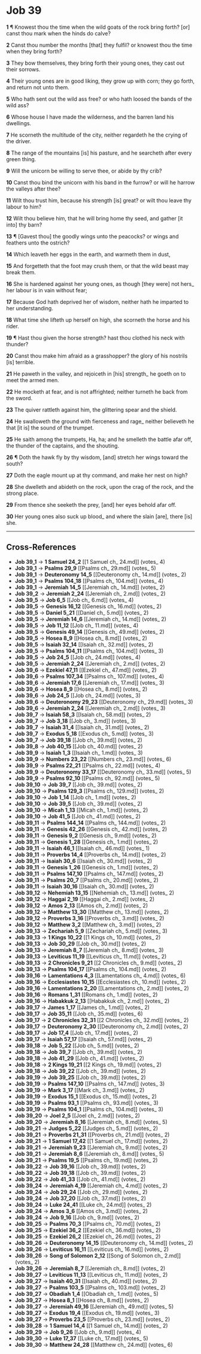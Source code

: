 # Job 39

**1** ¶ Knowest thou the time when the wild goats of the rock bring forth? [or] canst thou mark when the hinds do calve?

**2** Canst thou number the months [that] they fulfil? or knowest thou the time when they bring forth?

**3** They bow themselves, they bring forth their young ones, they cast out their sorrows.

**4** Their young ones are in good liking, they grow up with corn; they go forth, and return not unto them.

**5** Who hath sent out the wild ass free? or who hath loosed the bands of the wild ass?

**6** Whose house I have made the wilderness, and the barren land his dwellings.

**7** He scorneth the multitude of the city, neither regardeth he the crying of the driver.

**8** The range of the mountains [is] his pasture, and he searcheth after every green thing.

**9** Will the unicorn be willing to serve thee, or abide by thy crib?

**10** Canst thou bind the unicorn with his band in the furrow? or will he harrow the valleys after thee?

**11** Wilt thou trust him, because his strength [is] great? or wilt thou leave thy labour to him?

**12** Wilt thou believe him, that he will bring home thy seed, and gather [it into] thy barn?

**13** ¶ [Gavest thou] the goodly wings unto the peacocks? or wings and feathers unto the ostrich?

**14** Which leaveth her eggs in the earth, and warmeth them in dust,

**15** And forgetteth that the foot may crush them, or that the wild beast may break them.

**16** She is hardened against her young ones, as though [they were] not hers_ her labour is in vain without fear;

**17** Because God hath deprived her of wisdom, neither hath he imparted to her understanding.

**18** What time she lifteth up herself on high, she scorneth the horse and his rider.

**19** ¶ Hast thou given the horse strength? hast thou clothed his neck with thunder?

**20** Canst thou make him afraid as a grasshopper? the glory of his nostrils [is] terrible.

**21** He paweth in the valley, and rejoiceth in [his] strength_ he goeth on to meet the armed men.

**22** He mocketh at fear, and is not affrighted; neither turneth he back from the sword.

**23** The quiver rattleth against him, the glittering spear and the shield.

**24** He swalloweth the ground with fierceness and rage_ neither believeth he that [it is] the sound of the trumpet.

**25** He saith among the trumpets, Ha, ha; and he smelleth the battle afar off, the thunder of the captains, and the shouting.

**26** ¶ Doth the hawk fly by thy wisdom, [and] stretch her wings toward the south?

**27** Doth the eagle mount up at thy command, and make her nest on high?

**28** She dwelleth and abideth on the rock, upon the crag of the rock, and the strong place.

**29** From thence she seeketh the prey, [and] her eyes behold afar off.

**30** Her young ones also suck up blood_ and where the slain [are], there [is] she.

---

## Cross-References

- **Job 39_1** → **1 Samuel 24_2** [[1 Samuel ch_ 24.md]] (votes_ 4)
- **Job 39_1** → **Psalms 29_9** [[Psalms ch_ 29.md]] (votes_ 5)
- **Job 39_1** → **Deuteronomy 14_5** [[Deuteronomy ch_ 14.md]] (votes_ 2)
- **Job 39_1** → **Psalms 104_18** [[Psalms ch_ 104.md]] (votes_ 4)
- **Job 39_1** → **Jeremiah 14_5** [[Jeremiah ch_ 14.md]] (votes_ 2)
- **Job 39_2** → **Jeremiah 2_24** [[Jeremiah ch_ 2.md]] (votes_ 2)
- **Job 39_5** → **Job 6_5** [[Job ch_ 6.md]] (votes_ 4)
- **Job 39_5** → **Genesis 16_12** [[Genesis ch_ 16.md]] (votes_ 2)
- **Job 39_5** → **Daniel 5_21** [[Daniel ch_ 5.md]] (votes_ 2)
- **Job 39_5** → **Jeremiah 14_6** [[Jeremiah ch_ 14.md]] (votes_ 2)
- **Job 39_5** → **Job 11_12** [[Job ch_ 11.md]] (votes_ 4)
- **Job 39_5** → **Genesis 49_14** [[Genesis ch_ 49.md]] (votes_ 2)
- **Job 39_5** → **Hosea 8_9** [[Hosea ch_ 8.md]] (votes_ 2)
- **Job 39_5** → **Isaiah 32_14** [[Isaiah ch_ 32.md]] (votes_ 2)
- **Job 39_5** → **Psalms 104_11** [[Psalms ch_ 104.md]] (votes_ 3)
- **Job 39_5** → **Job 24_5** [[Job ch_ 24.md]] (votes_ 4)
- **Job 39_5** → **Jeremiah 2_24** [[Jeremiah ch_ 2.md]] (votes_ 2)
- **Job 39_6** → **Ezekiel 47_11** [[Ezekiel ch_ 47.md]] (votes_ 2)
- **Job 39_6** → **Psalms 107_34** [[Psalms ch_ 107.md]] (votes_ 4)
- **Job 39_6** → **Jeremiah 17_6** [[Jeremiah ch_ 17.md]] (votes_ 3)
- **Job 39_6** → **Hosea 8_9** [[Hosea ch_ 8.md]] (votes_ 2)
- **Job 39_6** → **Job 24_5** [[Job ch_ 24.md]] (votes_ 3)
- **Job 39_6** → **Deuteronomy 29_23** [[Deuteronomy ch_ 29.md]] (votes_ 3)
- **Job 39_6** → **Jeremiah 2_24** [[Jeremiah ch_ 2.md]] (votes_ 3)
- **Job 39_7** → **Isaiah 58_3** [[Isaiah ch_ 58.md]] (votes_ 2)
- **Job 39_7** → **Job 3_18** [[Job ch_ 3.md]] (votes_ 3)
- **Job 39_7** → **Isaiah 31_4** [[Isaiah ch_ 31.md]] (votes_ 2)
- **Job 39_7** → **Exodus 5_18** [[Exodus ch_ 5.md]] (votes_ 3)
- **Job 39_7** → **Job 39_18** [[Job ch_ 39.md]] (votes_ 2)
- **Job 39_8** → **Job 40_15** [[Job ch_ 40.md]] (votes_ 2)
- **Job 39_9** → **Isaiah 1_3** [[Isaiah ch_ 1.md]] (votes_ 3)
- **Job 39_9** → **Numbers 23_22** [[Numbers ch_ 23.md]] (votes_ 6)
- **Job 39_9** → **Psalms 22_21** [[Psalms ch_ 22.md]] (votes_ 4)
- **Job 39_9** → **Deuteronomy 33_17** [[Deuteronomy ch_ 33.md]] (votes_ 5)
- **Job 39_9** → **Psalms 92_10** [[Psalms ch_ 92.md]] (votes_ 5)
- **Job 39_10** → **Job 39_7** [[Job ch_ 39.md]] (votes_ 2)
- **Job 39_10** → **Psalms 129_3** [[Psalms ch_ 129.md]] (votes_ 2)
- **Job 39_10** → **Job 1_14** [[Job ch_ 1.md]] (votes_ 2)
- **Job 39_10** → **Job 39_5** [[Job ch_ 39.md]] (votes_ 2)
- **Job 39_10** → **Micah 1_13** [[Micah ch_ 1.md]] (votes_ 2)
- **Job 39_10** → **Job 41_5** [[Job ch_ 41.md]] (votes_ 2)
- **Job 39_11** → **Psalms 144_14** [[Psalms ch_ 144.md]] (votes_ 2)
- **Job 39_11** → **Genesis 42_26** [[Genesis ch_ 42.md]] (votes_ 2)
- **Job 39_11** → **Genesis 9_2** [[Genesis ch_ 9.md]] (votes_ 2)
- **Job 39_11** → **Genesis 1_28** [[Genesis ch_ 1.md]] (votes_ 2)
- **Job 39_11** → **Isaiah 46_1** [[Isaiah ch_ 46.md]] (votes_ 1)
- **Job 39_11** → **Proverbs 14_4** [[Proverbs ch_ 14.md]] (votes_ 2)
- **Job 39_11** → **Isaiah 30_6** [[Isaiah ch_ 30.md]] (votes_ 2)
- **Job 39_11** → **Genesis 1_26** [[Genesis ch_ 1.md]] (votes_ 2)
- **Job 39_11** → **Psalms 147_10** [[Psalms ch_ 147.md]] (votes_ 2)
- **Job 39_11** → **Psalms 20_7** [[Psalms ch_ 20.md]] (votes_ 2)
- **Job 39_11** → **Isaiah 30_16** [[Isaiah ch_ 30.md]] (votes_ 2)
- **Job 39_12** → **Nehemiah 13_15** [[Nehemiah ch_ 13.md]] (votes_ 2)
- **Job 39_12** → **Haggai 2_19** [[Haggai ch_ 2.md]] (votes_ 2)
- **Job 39_12** → **Amos 2_13** [[Amos ch_ 2.md]] (votes_ 2)
- **Job 39_12** → **Matthew 13_30** [[Matthew ch_ 13.md]] (votes_ 2)
- **Job 39_12** → **Proverbs 3_16** [[Proverbs ch_ 3.md]] (votes_ 2)
- **Job 39_12** → **Matthew 3_2** [[Matthew ch_ 3.md]] (votes_ 2)
- **Job 39_13** → **Zechariah 5_9** [[Zechariah ch_ 5.md]] (votes_ 3)
- **Job 39_13** → **1 Kings 10_22** [[1 Kings ch_ 10.md]] (votes_ 2)
- **Job 39_13** → **Job 30_29** [[Job ch_ 30.md]] (votes_ 2)
- **Job 39_13** → **Jeremiah 8_7** [[Jeremiah ch_ 8.md]] (votes_ 3)
- **Job 39_13** → **Leviticus 11_19** [[Leviticus ch_ 11.md]] (votes_ 2)
- **Job 39_13** → **2 Chronicles 9_21** [[2 Chronicles ch_ 9.md]] (votes_ 2)
- **Job 39_13** → **Psalms 104_17** [[Psalms ch_ 104.md]] (votes_ 2)
- **Job 39_16** → **Lamentations 4_3** [[Lamentations ch_ 4.md]] (votes_ 6)
- **Job 39_16** → **Ecclesiastes 10_15** [[Ecclesiastes ch_ 10.md]] (votes_ 2)
- **Job 39_16** → **Lamentations 2_20** [[Lamentations ch_ 2.md]] (votes_ 2)
- **Job 39_16** → **Romans 1_31** [[Romans ch_ 1.md]] (votes_ 2)
- **Job 39_16** → **Habakkuk 2_13** [[Habakkuk ch_ 2.md]] (votes_ 2)
- **Job 39_17** → **James 1_17** [[James ch_ 1.md]] (votes_ 2)
- **Job 39_17** → **Job 35_11** [[Job ch_ 35.md]] (votes_ 6)
- **Job 39_17** → **2 Chronicles 32_31** [[2 Chronicles ch_ 32.md]] (votes_ 2)
- **Job 39_17** → **Deuteronomy 2_30** [[Deuteronomy ch_ 2.md]] (votes_ 2)
- **Job 39_17** → **Job 17_4** [[Job ch_ 17.md]] (votes_ 2)
- **Job 39_17** → **Isaiah 57_17** [[Isaiah ch_ 57.md]] (votes_ 2)
- **Job 39_18** → **Job 5_22** [[Job ch_ 5.md]] (votes_ 2)
- **Job 39_18** → **Job 39_7** [[Job ch_ 39.md]] (votes_ 2)
- **Job 39_18** → **Job 41_29** [[Job ch_ 41.md]] (votes_ 2)
- **Job 39_18** → **2 Kings 19_21** [[2 Kings ch_ 19.md]] (votes_ 2)
- **Job 39_18** → **Job 39_22** [[Job ch_ 39.md]] (votes_ 2)
- **Job 39_19** → **Job 39_25** [[Job ch_ 39.md]] (votes_ 2)
- **Job 39_19** → **Psalms 147_10** [[Psalms ch_ 147.md]] (votes_ 3)
- **Job 39_19** → **Mark 3_17** [[Mark ch_ 3.md]] (votes_ 2)
- **Job 39_19** → **Exodus 15_1** [[Exodus ch_ 15.md]] (votes_ 2)
- **Job 39_19** → **Psalms 93_1** [[Psalms ch_ 93.md]] (votes_ 3)
- **Job 39_19** → **Psalms 104_1** [[Psalms ch_ 104.md]] (votes_ 3)
- **Job 39_20** → **Joel 2_5** [[Joel ch_ 2.md]] (votes_ 2)
- **Job 39_20** → **Jeremiah 8_16** [[Jeremiah ch_ 8.md]] (votes_ 5)
- **Job 39_21** → **Judges 5_22** [[Judges ch_ 5.md]] (votes_ 2)
- **Job 39_21** → **Proverbs 21_31** [[Proverbs ch_ 21.md]] (votes_ 2)
- **Job 39_21** → **1 Samuel 17_42** [[1 Samuel ch_ 17.md]] (votes_ 2)
- **Job 39_21** → **Jeremiah 9_23** [[Jeremiah ch_ 9.md]] (votes_ 2)
- **Job 39_21** → **Jeremiah 8_6** [[Jeremiah ch_ 8.md]] (votes_ 5)
- **Job 39_21** → **Psalms 19_5** [[Psalms ch_ 19.md]] (votes_ 2)
- **Job 39_22** → **Job 39_16** [[Job ch_ 39.md]] (votes_ 2)
- **Job 39_22** → **Job 39_18** [[Job ch_ 39.md]] (votes_ 2)
- **Job 39_22** → **Job 41_33** [[Job ch_ 41.md]] (votes_ 2)
- **Job 39_24** → **Jeremiah 4_19** [[Jeremiah ch_ 4.md]] (votes_ 2)
- **Job 39_24** → **Job 29_24** [[Job ch_ 29.md]] (votes_ 2)
- **Job 39_24** → **Job 37_20** [[Job ch_ 37.md]] (votes_ 2)
- **Job 39_24** → **Luke 24_41** [[Luke ch_ 24.md]] (votes_ 2)
- **Job 39_24** → **Amos 3_6** [[Amos ch_ 3.md]] (votes_ 2)
- **Job 39_24** → **Job 9_16** [[Job ch_ 9.md]] (votes_ 2)
- **Job 39_25** → **Psalms 70_3** [[Psalms ch_ 70.md]] (votes_ 2)
- **Job 39_25** → **Ezekiel 36_2** [[Ezekiel ch_ 36.md]] (votes_ 2)
- **Job 39_25** → **Ezekiel 26_2** [[Ezekiel ch_ 26.md]] (votes_ 2)
- **Job 39_26** → **Deuteronomy 14_15** [[Deuteronomy ch_ 14.md]] (votes_ 2)
- **Job 39_26** → **Leviticus 16_11** [[Leviticus ch_ 16.md]] (votes_ 2)
- **Job 39_26** → **Song of Solomon 2_12** [[Song of Solomon ch_ 2.md]] (votes_ 2)
- **Job 39_26** → **Jeremiah 8_7** [[Jeremiah ch_ 8.md]] (votes_ 2)
- **Job 39_27** → **Leviticus 11_13** [[Leviticus ch_ 11.md]] (votes_ 2)
- **Job 39_27** → **Isaiah 40_31** [[Isaiah ch_ 40.md]] (votes_ 2)
- **Job 39_27** → **Psalms 103_5** [[Psalms ch_ 103.md]] (votes_ 2)
- **Job 39_27** → **Obadiah 1_4** [[Obadiah ch_ 1.md]] (votes_ 5)
- **Job 39_27** → **Hosea 8_1** [[Hosea ch_ 8.md]] (votes_ 2)
- **Job 39_27** → **Jeremiah 49_16** [[Jeremiah ch_ 49.md]] (votes_ 5)
- **Job 39_27** → **Exodus 19_4** [[Exodus ch_ 19.md]] (votes_ 3)
- **Job 39_27** → **Proverbs 23_5** [[Proverbs ch_ 23.md]] (votes_ 2)
- **Job 39_28** → **1 Samuel 14_4** [[1 Samuel ch_ 14.md]] (votes_ 2)
- **Job 39_29** → **Job 9_26** [[Job ch_ 9.md]] (votes_ 4)
- **Job 39_30** → **Luke 17_37** [[Luke ch_ 17.md]] (votes_ 5)
- **Job 39_30** → **Matthew 24_28** [[Matthew ch_ 24.md]] (votes_ 6)
